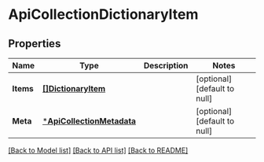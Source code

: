 # ApiCollectionDictionaryItem

## Properties
Name | Type | Description | Notes
------------ | ------------- | ------------- | -------------
**Items** | [**[]DictionaryItem**](DictionaryItem.md) |  | [optional] [default to null]
**Meta** | [***ApiCollectionMetadata**](ApiCollectionMetadata.md) |  | [optional] [default to null]

[[Back to Model list]](../README.md#documentation-for-models) [[Back to API list]](../README.md#documentation-for-api-endpoints) [[Back to README]](../README.md)


